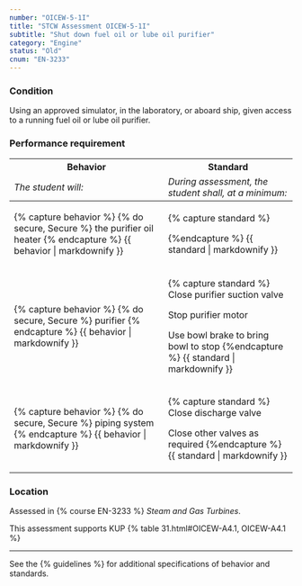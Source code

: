 ```yaml
---
number: "OICEW-5-1I"
title: "STCW Assessment OICEW-5-1I"
subtitle: "Shut down fuel oil or lube oil purifier"
category: "Engine"
status: "Old"
cnum: "EN-3233"
---
```

### Condition

Using an approved simulator, in the laboratory, or aboard ship, given access to a running fuel oil or lube oil purifier.

### Performance requirement 

<table width='100%' class='Guidelines'>
 <thead>
 <tr>
     <th class='thirty'>Behavior</th>
     <th class='seventy'>Standard</th>
 </tr>
 <tr>
     <td><em>The student will:</em></td>
     <td><em>During assessment, the student shall, at a minimum:</em></td>
 </tr>
 </thead>
 <tbody>
 

<tr><td>

{% capture behavior %}
{% do secure, Secure %} the purifier oil heater
{% endcapture %}
{{ behavior | markdownify }}

</td><td>

{% capture standard %}

{%endcapture %}
{{ standard | markdownify }}

</td></tr>



<tr><td>

{% capture behavior %}
{% do secure, Secure %} purifier
{% endcapture %}
{{ behavior | markdownify }}

</td><td>

{% capture standard %}
Close purifier suction valve

Stop purifier motor

Use bowl brake to bring bowl to stop
{%endcapture %}
{{ standard | markdownify }}

</td></tr>



<tr><td>

{% capture behavior %}
{% do secure, Secure %} piping system
{% endcapture %}
{{ behavior | markdownify }}

</td><td>

{% capture standard %}
Close discharge valve

Close other valves as required
{%endcapture %}
{{ standard | markdownify }}

</td></tr>



 </tbody>
 </table>

### Location

Assessed in  {% course  EN-3233 %}  *Steam and Gas Turbines*.

This assessment supports KUP {% table 31.html#OICEW-A4.1, OICEW-A4.1 %}

***



See the {% guidelines %} for additional specifications of behavior and standards.